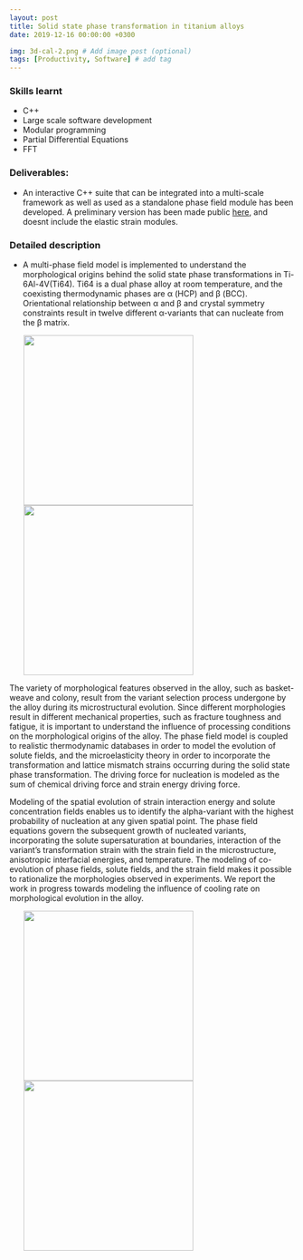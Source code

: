 ```yaml
---
layout: post
title: Solid state phase transformation in titanium alloys
date: 2019-12-16 00:00:00 +0300

img: 3d-cal-2.png # Add image post (optional)
tags: [Productivity, Software] # add tag
---
```


### Skills learnt

* C++
* Large scale software development
* Modular programming
* Partial Differential Equations
* FFT

### Deliverables: 

* An interactive C++ suite that can be integrated into a multi-scale framework as well as used as a standalone phase field module has been developed. A preliminary version has been made public [here](https://github.com/ArunBaskaran/InteractivePFSuite), and doesnt include the elastic strain modules. 

### Detailed description

* A multi-phase field model is implemented to understand the morphological origins behind the
solid state phase transformations in Ti-6Al-4V(Ti64). Ti64 is a dual phase alloy at room
temperature, and the coexisting thermodynamic phases are α (HCP) and β (BCC). Orientational
relationship between α and β and crystal symmetry constraints result in twelve different
α-variants that can nucleate from the β matrix. 


 <img src = "{{site.url}}/assets/images/var1-habitplane.png" hspace="25" height="300" width="300" />
  <img src = "{{site.url}}/assets/images/var12-habitplane.png" hspace="25" height="300" width="300" />
  
  
The variety of morphological features observed in
the alloy, such as basket-weave and colony, result from the variant selection process
undergone by the alloy during its microstructural evolution. Since different morphologies result
in different mechanical properties, such as fracture toughness and fatigue, it is important to
understand the influence of processing conditions on the morphological origins of the alloy. The
phase field model is coupled to realistic thermodynamic databases in order to model the
evolution of solute fields, and the microelasticity theory in order to incorporate the
transformation and lattice mismatch strains occurring during the solid state phase
transformation. The driving force for nucleation is modeled as the sum of chemical driving force
and strain energy driving force.


Modeling of the spatial evolution of strain interaction energy and solute concentration fields
enables us to identify the alpha-variant with the highest probability of nucleation at any given
spatial point. The phase field equations govern the subsequent growth of nucleated variants,
incorporating the solute supersaturation at boundaries, interaction of the variant’s transformation
strain with the strain field in the microstructure, anisotropic interfacial energies, and temperature.
The modeling of co-evolution of phase fields, solute fields, and the strain field makes it possible
to rationalize the morphologies observed in experiments. We report the work in progress
towards modeling the influence of cooling rate on morphological evolution in the alloy.

 <img src = "{{site.url}}/assets/images/3d-cal-2.png" hspace="25" height="300" width="300"/>
  <img src = "{{site.url}}/assets/images/3d-cal-3.png" hspace="25" height="300" width="300" />
